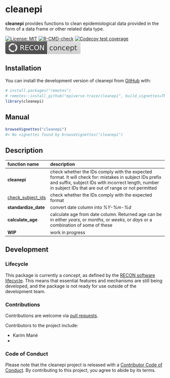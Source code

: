 
<!-- README.md is generated from README.Rmd. Please edit that file. -->
<!-- The code to render this README is stored in .github/workflows/render-readme.yaml -->
<!-- Variables marked with double curly braces will be transformed beforehand: -->
<!-- `packagename` is extracted from the DESCRIPTION file -->
<!-- `gh_repo` is extracted via a special environment variable in GitHub Actions -->
<!-- README.md is generated from README.Rmd. Please edit that file -->

# cleanepi

**cleanepi** provides functions to clean epidemiological data provided
in the form of a data frame or other related data type.

<!-- badges: start -->

[![License:
MIT](https://img.shields.io/badge/License-MIT-yellow.svg)](https://opensource.org/licenses/MIT)
[![R-CMD-check](https://github.com/epiverse-trace/cleanepi/actions/workflows/R-CMD-check.yaml/badge.svg)](https://github.com/epiverse-trace/cleanepi/actions/workflows/R-CMD-check.yaml)
[![Codecov test
coverage](https://codecov.io/gh/epiverse-trace/cleanepi/branch/main/graph/badge.svg)](https://app.codecov.io/gh/epiverse-trace/cleanepi?branch=main)
[![lifecycle-concept](https://raw.githubusercontent.com/reconverse/reconverse.github.io/master/images/badge-concept.svg)](https://www.reconverse.org/lifecycle.html#concept)
<!-- badges: end -->

## Installation

You can install the development version of cleanepi from
[GitHub](https://github.com/) with:

``` r
# install.packages("remotes")
# remotes::install_github("epiverse-trace/cleanepi", build_vignettes=TRUE)
library(cleanepi)
```

## Manual

``` r
browseVignettes("cleanepi")
#> No vignettes found by browseVignettes("cleanepi")
```

## Description

| function name                                   | description                                                                                                                                                                                                          |
|:------------------------------------------------|:---------------------------------------------------------------------------------------------------------------------------------------------------------------------------------------------------------------------|
| **cleanepi**                                    | check whether the IDs comply with the expected format. It will check for: mistakes in subject IDs prefix and suffix, subject IDs with incorrect length, number in subject IDs that are out of range or not permitted |
| [check_subject_ids](./doc/check_subject_ids.md) | check whether the IDs comply with the expected format                                                                                                                                                                |
| **standardize_date**                            | convert date column into *%Y-%m-%d*                                                                                                                                                                                  |
| **calculate_age**                               | calculate age from date column. Returned age can be in either *years*, or *months*, or *weeks*, or *days* or a combination of some of these                                                                          |
| **WIP**                                         | work in progress                                                                                                                                                                                                     |

## Development

### Lifecycle

This package is currently a *concept*, as defined by the [RECON software
lifecycle](https://www.reconverse.org/lifecycle.html). This means that
essential features and mechanisms are still being developed, and the
package is not ready for use outside of the development team.

### Contributions

Contributions are welcome via [pull
requests](https://github.com/epiverse-trace/cleanepi/pulls).

Contributors to the project include:

- Karim Mané
- 

### Code of Conduct

Please note that the cleanepi project is released with a [Contributor
Code of
Conduct](https://github.com/epiverse-trace/.github/blob/main/CODE_OF_CONDUCT.md).
By contributing to this project, you agree to abide by its terms.
